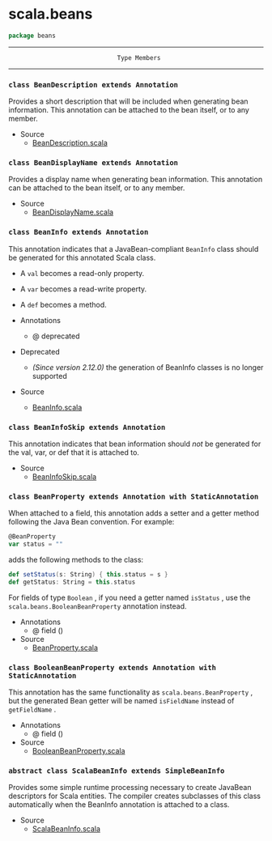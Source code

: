 
#                                 scala.beans                                 #

```scala
package beans
```


--------------------------------------------------------------------------------
                                  Type Members
--------------------------------------------------------------------------------


### `class BeanDescription extends Annotation`                               ###

Provides a short description that will be included when generating bean
information. This annotation can be attached to the bean itself, or to any
member.

* Source
  * [BeanDescription.scala](https://github.com/scala/scala/tree/6d09a1ba5f/src/library/scala/beans/BeanDescription.scala#L1)


### `class BeanDisplayName extends Annotation`                               ###

Provides a display name when generating bean information. This annotation can be
attached to the bean itself, or to any member.

* Source
  * [BeanDisplayName.scala](https://github.com/scala/scala/tree/6d09a1ba5f/src/library/scala/beans/BeanDisplayName.scala#L1)


### `class BeanInfo extends Annotation`                                      ###

This annotation indicates that a JavaBean-compliant `BeanInfo` class should be
generated for this annotated Scala class.

* A `val` becomes a read-only property.
* A `var` becomes a read-write property.
* A `def` becomes a method.

* Annotations
  * @ deprecated
* Deprecated
  * _(Since version 2.12.0)_ the generation of BeanInfo classes is no longer
    supported
* Source
  * [BeanInfo.scala](https://github.com/scala/scala/tree/6d09a1ba5f/src/library/scala/beans/BeanInfo.scala#L1)


### `class BeanInfoSkip extends Annotation`                                  ###

This annotation indicates that bean information should *not* be generated for
the val, var, or def that it is attached to.

* Source
  * [BeanInfoSkip.scala](https://github.com/scala/scala/tree/6d09a1ba5f/src/library/scala/beans/BeanInfoSkip.scala#L1)


### `class BeanProperty extends Annotation with StaticAnnotation`            ###

When attached to a field, this annotation adds a setter and a getter method
following the Java Bean convention. For example:

```scala
@BeanProperty
var status = ""
```

adds the following methods to the class:

```scala
def setStatus(s: String) { this.status = s }
def getStatus: String = this.status
```

For fields of type `Boolean` , if you need a getter named `isStatus` , use the
 `scala.beans.BooleanBeanProperty` annotation instead.

* Annotations
  * @ field ()
* Source
  * [BeanProperty.scala](https://github.com/scala/scala/tree/6d09a1ba5f/src/library/scala/beans/BeanProperty.scala#L1)


### `class BooleanBeanProperty extends Annotation with StaticAnnotation`     ###

This annotation has the same functionality as `scala.beans.BeanProperty` , but
the generated Bean getter will be named `isFieldName` instead of `getFieldName` .

* Annotations
  * @ field ()
* Source
  * [BooleanBeanProperty.scala](https://github.com/scala/scala/tree/6d09a1ba5f/src/library/scala/beans/BooleanBeanProperty.scala#L1)


### `abstract class ScalaBeanInfo extends SimpleBeanInfo`                    ###

Provides some simple runtime processing necessary to create JavaBean descriptors
for Scala entities. The compiler creates subclasses of this class automatically
when the BeanInfo annotation is attached to a class.

* Source
  * [ScalaBeanInfo.scala](https://github.com/scala/scala/tree/6d09a1ba5f/src/library/scala/beans/ScalaBeanInfo.scala#L1)

